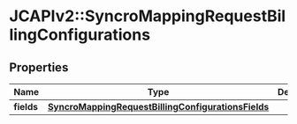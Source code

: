 # JCAPIv2::SyncroMappingRequestBillingConfigurations

## Properties
Name | Type | Description | Notes
------------ | ------------- | ------------- | -------------
**fields** | [**SyncroMappingRequestBillingConfigurationsFields**](SyncroMappingRequestBillingConfigurationsFields.md) |  | [optional] 

